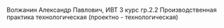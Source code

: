 Волжанин Александр Павлович, ИВТ 3 курс гр.2.2
Производственная практика технологическая (проектно - технологическая)
